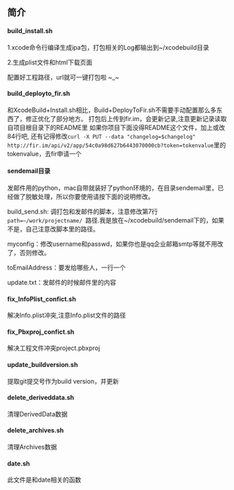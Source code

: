 ## 简介

#### build_install.sh

1.xcode命令行编译生成ipa包，打包相关的Log都输出到~/xcodebuild目录

2.生成plist文件和html下载页面

配置好工程路径，url就可一键打包啦 ~_~

#### build_deployto_fir.sh

和XcodeBuild+Install.sh相比，Build+DeployToFir.sh不需要手动配置那么多东西了，修正优化了部分地方。
打包后上传到fir.im，会更新记录,注意更新记录读取自项目根目录下的README里
如果你项目下面没得README这个文件，加上或改84行吧,
还有记得修改`curl -X PUT --data "changelog=$changelog" http://fir.im/api/v2/app/54c0a98d627b6443070000cb?token=tokenvalue`里的tokenvalue，去fir申请一个

#### sendemail目录

发邮件用的python，mac自带就装好了python环境的，在目录sendemail里，已经做了脱敏处理，所以你要使用请按下面的说明修改。

build_send.sh: 调打包和发邮件的脚本，注意修改第7行`path=~/work/projectname/
`路径.我是放在~/xcodebuild/sendemail下的，如果不是，自己注意改脚本里的路径。

myconfig：修改username和passwd，如果你也是qq企业邮箱smtp等就不用改了，否则修改。

toEmailAddress：要发给哪些人，一行一个

update.txt：发邮件的时候邮件里的内容

#### fix_InfoPlist_confict.sh

解决Info.plist冲突,注意Info.plist文件的路径

#### fix_Pbxproj_confict.sh

解决工程文件冲突project.pbxproj

#### update_buildversion.sh

提取git提交号作为build version，并更新

#### delete_deriveddata.sh

清理DerivedData数据

#### delete_archives.sh

清理Archives数据


#### date.sh

此文件是和date相关的函数
